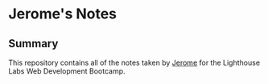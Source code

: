 # Jerome's Notes
## Summary

This repository contains all of the notes taken by [Jerome](https://github.com/jeromealmir) for the Lighthouse Labs Web Development Bootcamp.